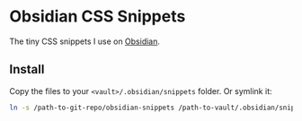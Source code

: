 # Obsidian CSS Snippets

The tiny CSS snippets I use on [Obsidian](https://obsidian.md/).

## Install
Copy the files to your `<vault>/.obsidian/snippets` folder. Or symlink it:

```bash
ln -s /path-to-git-repo/obsidian-snippets /path-to-vault/.obsidian/snippets
```
